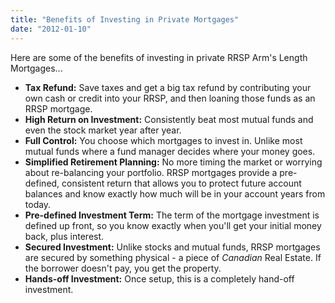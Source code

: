 ```yaml
---
title: "Benefits of Investing in Private Mortgages"
date: "2012-01-10"
---
```


Here are some of the benefits of investing in private RRSP Arm's Length Mortgages...

- **Tax Refund:** Save taxes and get a big tax refund by contributing your own cash or credit into your RRSP, and then loaning those funds as an RRSP mortgage.
- **High Return on Investment:** Consistently beat most mutual funds and even the stock market year after year.
- **Full Control:** You choose which mortgages to invest in. Unlike most mutual funds where a fund manager decides where your money goes.
- **Simplified Retirement Planning:** No more timing the market or worrying about re-balancing your portfolio. RRSP mortgages provide a pre-defined, consistent return that allows you to protect future account balances and know exactly how much will be in your account years from today.
- **Pre-defined Investment Term:** The term of the mortgage investment is defined up front, so you know exactly when you'll get your initial money back, plus interest.
- **Secured Investment:** Unlike stocks and mutual funds, RRSP mortgages are secured by something physical - a piece of _Canadian_ Real Estate. If the borrower doesn't pay, you get the property.
- **Hands-off Investment:** Once setup, this is a completely hand-off investment.
